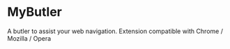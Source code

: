 # MyButler
A butler to assist your web navigation. Extension compatible with Chrome / Mozilla / Opera
